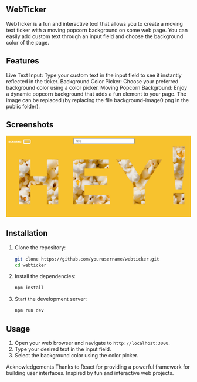 ## WebTicker
WebTicker is a fun and interactive tool that allows you to create a moving text ticker with a moving popcorn background on some web page. You can easily add custom text through an input field and choose the background color of the page.

## Features
Live Text Input: Type your custom text in the input field to see it instantly reflected in the ticker.
Background Color Picker: Choose your preferred background color using a color picker.
Moving Popcorn Background: Enjoy a dynamic popcorn background that adds a fun element to your page. The image can be replaced (by replacing the file background-image0.png in the public folder).

## Screenshots
![WebTicker Screenshot](public/screenshot.png)

## Installation

1. Clone the repository:
    ```sh
    git clone https://github.com/yourusername/webticker.git
    cd webticker
    ```

2. Install the dependencies:
    ```sh
    npm install
    ```

3. Start the development server:
    ```sh
    npm run dev
    ```

## Usage

1. Open your web browser and navigate to `http://localhost:3000`.
2. Type your desired text in the input field.
3. Select the background color using the color picker.

Acknowledgements
Thanks to React for providing a powerful framework for building user interfaces.
Inspired by fun and interactive web projects.
